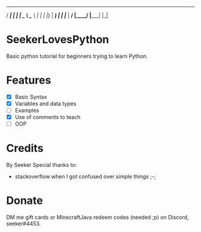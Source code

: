  
  ____    _       ____  
 / ___|  | |     |  _ \ 
 \___ \  | |     | |_) |
  ___) | | |___  |  __/ 
 |____/  |_____| |_|    
                        
# SeekerLovesPython
Basic python tutorial for beginners trying to learn Python.
# Features
- [x] Basic Syntax
- [x] Variables and data types
- [ ] Examples
- [x] Use of comments to teach
- [ ] OOP
# Credits
By Seeker
Special thanks to:
- stackoverflow when I got confused over simple things ;-;
# Donate
DM me gift cards or MinecraftJava redeem codes (needed ;p) on Discord, seeker#4453.
